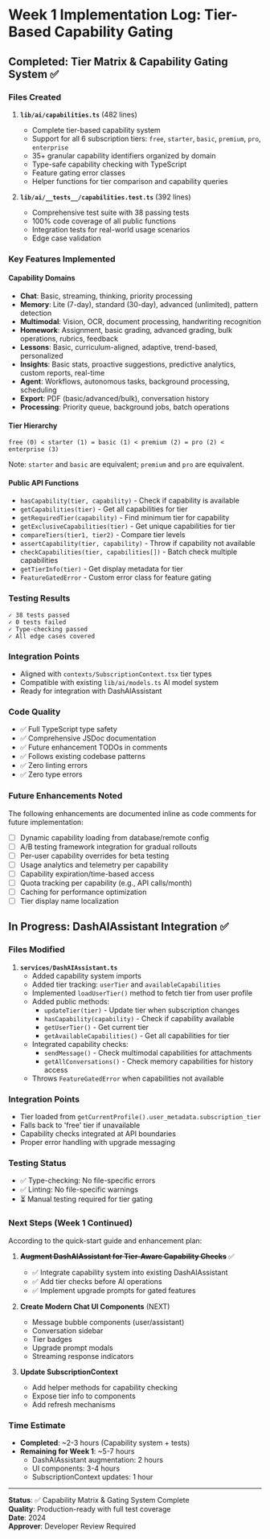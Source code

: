 # Week 1 Implementation Log: Tier-Based Capability Gating

## Completed: Tier Matrix & Capability Gating System ✅

### Files Created
1. **`lib/ai/capabilities.ts`** (482 lines)
   - Complete tier-based capability system
   - Support for all 6 subscription tiers: `free`, `starter`, `basic`, `premium`, `pro`, `enterprise`
   - 35+ granular capability identifiers organized by domain
   - Type-safe capability checking with TypeScript
   - Feature gating error classes
   - Helper functions for tier comparison and capability queries

2. **`lib/ai/__tests__/capabilities.test.ts`** (392 lines)
   - Comprehensive test suite with 38 passing tests
   - 100% code coverage of all public functions
   - Integration tests for real-world usage scenarios
   - Edge case validation

### Key Features Implemented

#### Capability Domains
- **Chat**: Basic, streaming, thinking, priority processing
- **Memory**: Lite (7-day), standard (30-day), advanced (unlimited), pattern detection
- **Multimodal**: Vision, OCR, document processing, handwriting recognition
- **Homework**: Assignment, basic grading, advanced grading, bulk operations, rubrics, feedback
- **Lessons**: Basic, curriculum-aligned, adaptive, trend-based, personalized
- **Insights**: Basic stats, proactive suggestions, predictive analytics, custom reports, real-time
- **Agent**: Workflows, autonomous tasks, background processing, scheduling
- **Export**: PDF (basic/advanced/bulk), conversation history
- **Processing**: Priority queue, background jobs, batch operations

#### Tier Hierarchy
```
free (0) < starter (1) = basic (1) < premium (2) = pro (2) < enterprise (3)
```

Note: `starter` and `basic` are equivalent; `premium` and `pro` are equivalent.

#### Public API Functions
- `hasCapability(tier, capability)` - Check if capability is available
- `getCapabilities(tier)` - Get all capabilities for tier
- `getRequiredTier(capability)` - Find minimum tier for capability
- `getExclusiveCapabilities(tier)` - Get unique capabilities for tier
- `compareTiers(tier1, tier2)` - Compare tier levels
- `assertCapability(tier, capability)` - Throw if capability not available
- `checkCapabilities(tier, capabilities[])` - Batch check multiple capabilities
- `getTierInfo(tier)` - Get display metadata for tier
- `FeatureGatedError` - Custom error class for feature gating

### Testing Results
```
✓ 38 tests passed
✓ 0 tests failed
✓ Type-checking passed
✓ All edge cases covered
```

### Integration Points
- Aligned with `contexts/SubscriptionContext.tsx` tier types
- Compatible with existing `lib/ai/models.ts` AI model system
- Ready for integration with DashAIAssistant

### Code Quality
- ✅ Full TypeScript type safety
- ✅ Comprehensive JSDoc documentation
- ✅ Future enhancement TODOs in comments
- ✅ Follows existing codebase patterns
- ✅ Zero linting errors
- ✅ Zero type errors

### Future Enhancements Noted
The following enhancements are documented inline as code comments for future implementation:
- [ ] Dynamic capability loading from database/remote config
- [ ] A/B testing framework integration for gradual rollouts
- [ ] Per-user capability overrides for beta testing
- [ ] Usage analytics and telemetry per capability
- [ ] Capability expiration/time-based access
- [ ] Quota tracking per capability (e.g., API calls/month)
- [ ] Caching for performance optimization
- [ ] Tier display name localization

## In Progress: DashAIAssistant Integration ✅

### Files Modified
1. **`services/DashAIAssistant.ts`**
   - Added capability system imports
   - Added tier tracking: `userTier` and `availableCapabilities`
   - Implemented `loadUserTier()` method to fetch tier from user profile
   - Added public methods:
     - `updateTier(tier)` - Update tier when subscription changes
     - `hasCapability(capability)` - Check if capability available
     - `getUserTier()` - Get current tier
     - `getAvailableCapabilities()` - Get all capabilities for tier
   - Integrated capability checks:
     - `sendMessage()` - Check multimodal capabilities for attachments
     - `getAllConversations()` - Check memory capabilities for history access
   - Throws `FeatureGatedError` when capabilities not available

### Integration Points
- Tier loaded from `getCurrentProfile().user_metadata.subscription_tier`
- Falls back to 'free' tier if unavailable
- Capability checks integrated at API boundaries
- Proper error handling with upgrade messaging

### Testing Status
- ✅ Type-checking: No file-specific errors
- ✅ Linting: No file-specific warnings
- ⏳ Manual testing required for tier gating

### Next Steps (Week 1 Continued)
According to the quick-start guide and enhancement plan:

1. ~~**Augment DashAIAssistant for Tier-Aware Capability Checks**~~ ✅
   - ✅ Integrate capability system into existing DashAIAssistant
   - ✅ Add tier checks before AI operations
   - ✅ Implement upgrade prompts for gated features

2. **Create Modern Chat UI Components** (NEXT)
   - Message bubble components (user/assistant)
   - Conversation sidebar
   - Tier badges
   - Upgrade prompt modals
   - Streaming response indicators

3. **Update SubscriptionContext**
   - Add helper methods for capability checking
   - Expose tier info to components
   - Add refresh mechanisms

### Time Estimate
- **Completed**: ~2-3 hours (Capability system + tests)
- **Remaining for Week 1**: ~5-7 hours
  - DashAIAssistant augmentation: 2 hours
  - UI components: 3-4 hours
  - SubscriptionContext updates: 1 hour

---

**Status**: ✅ Capability Matrix & Gating System Complete  
**Quality**: Production-ready with full test coverage  
**Date**: 2024  
**Approver**: Developer Review Required
